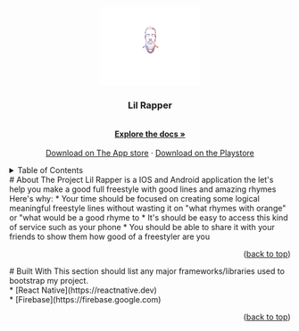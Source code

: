 <div id="top"></div>
<!-- PROJECT SHIELDS --> <!-- PROJECT LOGO --> <br /> 
<div align="center">
   <a href="#"> <img src="./assets/logo.png" alt="LilRapper" width="180" height="140"> </a> 
   <h3 align="center">Lil Rapper</h3>
   <p align="center"> <br /> <a href="https://github.com/RiadJoul/LilRapper"><strong>Explore the docs »</strong></a> <br /> <br /> <a href="https://github.com/othneildrew/Best-README-Template">Download on The App store</a> · <a href="https://github.com/othneildrew/Best-README-Template/issues">Download on the Playstore</a> </p>
</div>
<!-- TABLE OF CONTENTS --> 
<details>
   <summary>Table of Contents</summary>
   <ol>
      <li> <a href="#about-the-project">About The Project</a> </li>
      <li><a href="#builtwith">Built with</a></li>
   </ol>
</details>
<!-- ABOUT THE PROJECT --> # About The Project Lil Rapper is a IOS and Android application the let's help you make a good full freestyle with good lines and amazing rhymes Here's why: * Your time should be focused on creating some logical meaningful freestyle lines without wasting it on "what rhymes with orange" or "what would be a good rhyme to * It's should be easy to access this kind of service such as your phone * You should be able to share it with your friends to show them how good of a freestyler are you 
<p align="right">(<a href="#top">back to top</a>)</p>
# Built With This section should list any major frameworks/libraries used to bootstrap my project.<br> * [React Native](https://reactnative.dev)<br> * [Firebase](https://firebase.google.com) 
<p align="right">(<a href="#top">back to top</a>)</p>
